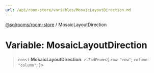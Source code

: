 ```yaml
---
url: /api/room-store/variables/MosaicLayoutDirection.md
---
```

[@sqlrooms/room-store](../index.md) / MosaicLayoutDirection

# Variable: MosaicLayoutDirection

> `const` **MosaicLayoutDirection**: `z.ZodEnum`<{ `row`: `"row"`; `column`: `"column"`; }>
